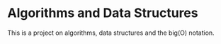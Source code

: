 # Algorithms and Data Structures

This is a project on algorithms, data structures and the big(O) notation.